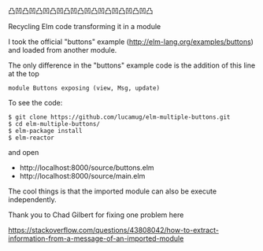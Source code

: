 凸凹凸凹凸凹凸凹凸凹凸凹凸凹凸凹凸凹凸凹凸

Recycling Elm code transforming it in a module

I took the official "buttons" example (http://elm-lang.org/examples/buttons) and loaded from another module.

The only difference in the "buttons" example code is the addition of this line at the top

	module Buttons exposing (view, Msg, update)

To see the code:

    $ git clone https://github.com/lucamug/elm-multiple-buttons.git
    $ cd elm-multiple-buttons/
    $ elm-package install
    $ elm-reactor

and open

 - http://localhost:8000/source/buttons.elm
 - http://localhost:8000/source/main.elm

The cool things is that the imported module can also be execute independently.

Thank you to Chad Gilbert for fixing one problem here

https://stackoverflow.com/questions/43808042/how-to-extract-information-from-a-message-of-an-imported-module
